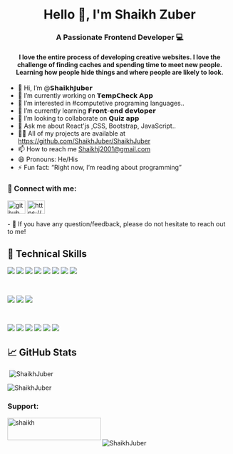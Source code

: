 <h1 align="center">Hello 👋, I'm Shaikh Zuber</h1>
<h3 align="center">A Passionate Frontend Developer 💻</h3>

<h4 align="center">I love the entire process of developing creative websites. I love the challenge of finding caches and spending time to meet new people.
         Learning how people hide things and where people are likely to look.</h4>



- 👋 Hi, I’m @𝗦𝗵𝗮𝗶𝗸𝗵𝗝𝘂𝗯𝗲𝗿
- 🔭 I’m currently working on 𝗧𝗲𝗺𝗽𝗖𝗵𝗲𝗰𝗸 𝗔𝗽𝗽
- 👀 I’m interested in #computetive programing languages..
- 🌱 I’m currently learning 𝗙𝗿𝗼𝗻𝘁-𝗲𝗻𝗱 𝗱𝗲𝘃𝗹𝗼𝗽𝗲𝗿
- 💞️ I’m looking to collaborate on 𝗤𝘂𝗶𝘇 𝗮𝗽𝗽
- 💬 Ask me about React'js ,CSS, Bootstrap, JavaScript..
- 👨‍💻 All of my projects are available at https://github.com/ShaikhJuber/ShaikhJuber
- 📫 How to reach me Shaikhj2001@gmail.com
- 😄 Pronouns: He/His
- ⚡ Fun fact: “Right now, I’m reading about programming”

### 🤝 Connect with me:
<p align="left">
<a href="https://github.com/ShaikhJuber/" target="blank"><img align="center" src="https://cdn.jsdelivr.net/npm/simple-icons@3.0.1/icons/dev-dot-to.svg" alt="github.com/ShaikhJuber/" height="30" width="40" /></a>
<a href="https://www.linkedin.com/in/shaikh-juber-9575a5214/" target="blank"><img align="center" src="https://cdn.jsdelivr.net/npm/simple-icons@3.0.1/icons/linkedin.svg" alt="https://www.linkedin.com/in/shaikh-juber-9575a5214/" height="30" width="40" /></a>
</p>
- 💬 If you have any question/feedback, please do not hesitate to reach out to me!

## 💼 Technical Skills

![](https://img.shields.io/badge/Code-React-informational?style=flat&logo=react&color=61DAFB)
![](https://img.shields.io/badge/Code-Redux-informational?style=flat&logo=Redux&color=764ABC)
![](https://img.shields.io/badge/Code-JavaScript-informational?style=flat&logo=JavaScript&color=F7DF1E)
![](https://img.shields.io/badge/Code-Ruby-informational?style=flat&logo=Ruby&color=CC342D)
![](https://img.shields.io/badge/Code-Ruby_on_Rails-informational?style=flat&logo=Ruby-On-Rails&color=CC0000)
![](https://img.shields.io/badge/Code-HTML5-informational?style=flat&logo=HTML5&color=E34F26)
![](https://img.shields.io/badge/Code-PostgreSQL-informational?style=flat&logo=PostgreSQL&color=336791)
![](https://img.shields.io/badge/Code-SQLite-informational?style=flat&logo=SQLite&color=003B57)

</br>

![](https://img.shields.io/badge/Style-Bootstrap-informational?style=flat&logo=Bootstrap&color=7952B3)
![](https://img.shields.io/badge/Style-CSS3-informational?style=flat&logo=CSS3&color=1572B6)
![](https://img.shields.io/badge/Style-styled--components-informational?style=flat&logo=styled-components&color=DB7093)


</br>

![](https://img.shields.io/badge/Tools-Figma-informational?style=flat&logo=Figma&color=F24E1E)
![](https://img.shields.io/badge/Tools-NPM-informational?style=flat&logo=NPM&color=CB3837)
![](https://img.shields.io/badge/Tools-Heroku-informational?style=flat&logo=Heroku&color=430098)
![](https://img.shields.io/badge/Tools-Netlify-informational?style=flat&logo=netlify&color=00C7B7)
![](https://img.shields.io/badge/Tools-Git-informational?style=flat&logo=Git&color=F05032)
![](https://img.shields.io/badge/Tools-GitHub-informational?style=flat&logo=GitHub&color=181717)



## 📈 GitHub Stats

<p>&nbsp;<img align="center" src="https://github-readme-stats.vercel.app/api?username=ShaikhJuber&show_icons=true&locale=en" alt="ShaikhJuber" /></p>
<p><img align="center" src="https://github-readme-streak-stats.herokuapp.com/?user=ShaikhJuber&" alt="ShaikhJuber" /></p>

<h3 align="left">Support:</h3>

<p><a href="https://www.buymeacoffee.com/ShaikhJuber"> <img align="left" src="https://cdn.buymeacoffee.com/buttons/v2/default-yellow.png" height="50" width="210" alt="shaikh" /></a></p><br><br>

<p><img align="left" src="https://github-readme-stats.vercel.app/api/top-langs?username=ShaikhJuber&show_icons=true&locale=en&layout=compact" alt="ShaikhJuber" /></p>










